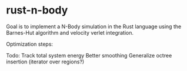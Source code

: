 # rust-n-body
Goal is to implement a N-Body simulation in the Rust language using the Barnes-Hut algorithm and velocity verlet integration.

Optimization steps:

Todo:
Track total system energy
Better smoothing
Generalize octree insertion (iterator over regions?)
